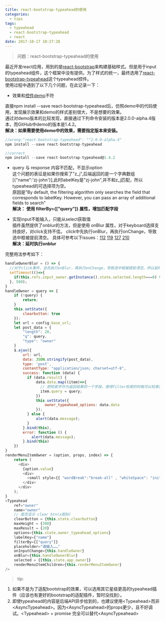 ```yaml
---
title: react-bootstrap-typeahead的使用
categories:
  - tips
tags:
  - typeahead
  - react-bootstrap-typeahead
  - react
date: 2017-10-17 10:27:28
---
```

> 问题：react-bootstrap-typeahead的使用

<!-- more -->

最近开发react应用，用到的是[react-bootstrap](https://react-bootstrap.github.io/components.html#)来构建基础样式。但是用于input的typeahead组件，这个框架中没有提供。为了样式的统一，最终选用了[react-bootstrap-typeahead](https://github.com/ericgio/react-bootstrap-typeahead)这个typeahead控件。   
使用过程中遇到了以下几个问题，在此记录一下：
* 效果和[控件demo](http://ericgio.github.io/react-bootstrap-typeahead/)不符

 直接npm install --save react-bootstrap-typeahead后，仿照demo中的代码使用，发现展示效果和demo的样式差别很大，不是想要的效果。   
 通过对demo版本的比较发现，直接通过下列命令安装的版本是2.0.0-alpha.4版本，而GitHub中demo的版本是1.4.2。  
 <b>解决：如果需要使用demo中的效果，需要指定版本来安装。</b>

```Javascript
//wrong:"react-bootstrap-typeahead": "^2.0.0-alpha.4"
npm install --save react-bootstrap-typeahead

//correct
npm install --save react-bootstrap-typeahead@1.4.2

```

* query 与 response 内容不匹配，不显示option  
这个问题的表征是如果你搜索了"z_j",后端返回的是一个字典数组[{"name":'zj-john'}],此时labelKey是"zj-john",并不和z_j匹配，所以typeahead的可选择项为空。  
原因是"By default, the filtering algorithm only searches the field that corresponds to labelKey. However, you can pass an array of additional fields to search"  
<b>解决： 使用 filterBy={["query"]} 属性，增加匹配字段</b>

* 实现input不能输入，只能从select获取值  
插件虽然提供了onblur的方法，但是使用 onBlur 属性，对于keyboard选择支持良好，对click支持不佳。 click中先执行onBlur，再执行onChange，导致选中框被提前清空。 具体可参考以下issues：[112](https://github.com/ericgio/react-bootstrap-typeahead/issues/112)
[119](https://github.com/ericgio/react-bootstrap-typeahead/issues/119)
[127](https://github.com/ericgio/react-bootstrap-typeahead/issues/127)
[210]( https://github.com/ericgio/react-bootstrap-typeahead/issues/210)  
<b>解决：延时执行onblur </b>  

完整用法参考如下：
```Javascript
handleOwnerBlur = () => {
  //对于click事件，会先执行onBlur，再执行onChange，导致选中框被提前清空。所以延时0.5s
  setTimeout(()=>{
    if(this.refs.input_owner.getInstance().state.selected.length===0) this.refs.input_owner.getInstance().clear();
  }, 500);
}
handleOwner = query => {
    if (!query) {
        return;
    }
    this.setState({
        clearbutton: true
    });
    let url = config.base_url;
    let post_data = {
        "length": 20,
        "q": query,
        "type": "owner"
    }
    $.ajax({
        url: url,
        data: JSON.stringify(post_data),
        type: 'post',
        contentType: "application/json; charset=utf-8",
        success: function (data) {
          if (data.result) {
              data.data.map((item)=>{
                // 把检索字作为返回结果的一个字段，使得filter检索的时候可以检索到
                item.query = query;
              })
              this.setState({
                  owner_typeahead_options: data.data
              });
          } else {
              alert(data.message);
          }
        }.bind(this),
        error: function () {
            alert(data.message);
        }.bind(this)
    })
}
renderMenuItemOwner = (option, props, index) => {
    return (
      <div>
        {option.value}
        <div>
          <small style={{ "wordBreak":"break-all" , "whiteSpace": "initial" }}>{option.name}</small>
        </div>
      </div>
    );
}
<Typeahead
    ref="owner"
    name="owner"
    // 是否显示 clear btn(x图标)
    clearButton = {this.state.clearbutton}
    maxHeight = {300}
    maxResult = {20}
    options={this.state.owner_typeahead_options}
    labelKey={"name"}
    filterBy={["query"]}
    placeholder="请输入……"
    onInputChange={this.handleOwner}
    onBlur={this.handleOwnerBlur}
    selected = {[this.state.app_owner]}
    renderMenuItemChildren={this.renderMenuItemOwner}
/>
```
>tip:
1. 如果不是为了适配bootstrap的效果，可以选用其它星级更高的typeahead插件（应该也有更好的bootstrap的适配插件，暂时没找到）。
2. 即使typeahead的内容是后端API异步给到的，也建议使用&lt;Typeahead>而非&lt;AsyncTypeahead>。因为&lt;AsyncTypeahead>的props更少，且不好调试。&lt;Typeahead> + promise 完全可以替代&lt;AsyncTypeahead>
